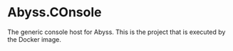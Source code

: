 # Abyss.COnsole
The generic console host for Abyss. This is the project that is executed by the Docker image.